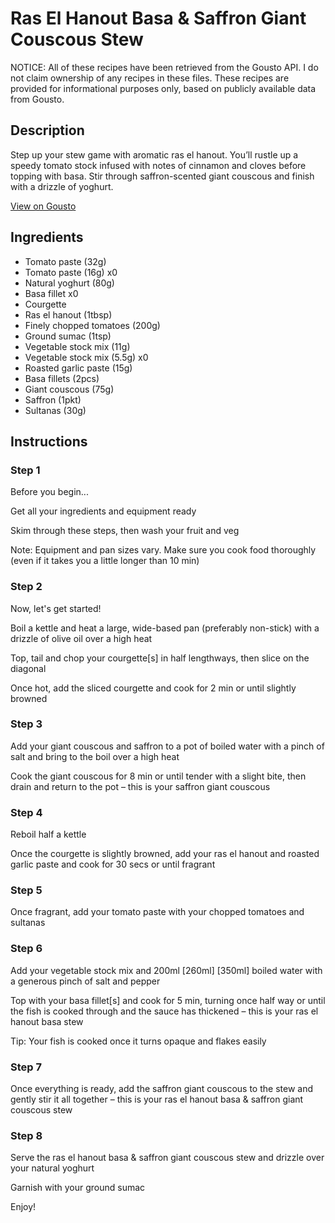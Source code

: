 # Ras El Hanout Basa & Saffron Giant Couscous Stew

NOTICE: All of these recipes have been retrieved from the Gousto API. I do not claim ownership of any recipes in these files. These recipes are provided for informational purposes only, based on publicly available data from Gousto.

## Description

Step up your stew game with aromatic ras el hanout. You’ll rustle up a speedy tomato stock infused with notes of cinnamon and cloves before topping with basa. Stir through saffron-scented giant couscous and finish with a drizzle of yoghurt.

[View on Gousto](https://www.gousto.co.uk/recipes/cookbook/ras-el-hanout-basa-saffron-giant-cous-cous-stew)

## Ingredients

- Tomato paste (32g)
- Tomato paste (16g) x0
- Natural yoghurt (80g)
- Basa fillet x0
- Courgette
- Ras el hanout (1tbsp)
- Finely chopped tomatoes (200g)
- Ground sumac (1tsp)
- Vegetable stock mix (11g)
- Vegetable stock mix (5.5g) x0
- Roasted garlic paste (15g)
- Basa fillets (2pcs)
- Giant couscous (75g)
- Saffron (1pkt)
- Sultanas (30g)

## Instructions


### Step 1

Before you begin...

Get all your ingredients and equipment ready

Skim through these steps, then wash your fruit and veg

Note: Equipment and pan sizes vary. Make sure you cook food thoroughly (even if it takes you a little longer than 10 min)


### Step 2

Now, let's get started!

Boil a kettle and heat a large, wide-based pan (preferably non-stick) with a drizzle of olive oil over a high heat

Top, tail and chop your courgette[s] in half lengthways, then slice on the diagonal

Once hot, add the sliced courgette and cook for 2 min or until slightly browned


### Step 3

Add your giant couscous and saffron to a pot of boiled water with a pinch of salt and bring to the boil over a high heat

Cook the giant couscous for 8 min or until tender with a slight bite, then drain and return to the pot – this is your saffron giant couscous


### Step 4

Reboil half a kettle

Once the courgette is slightly browned, add your ras el hanout and roasted garlic paste and cook for 30 secs or until fragrant


### Step 5

Once fragrant, add your tomato paste with your chopped tomatoes and sultanas


### Step 6

Add your vegetable stock mix and 200ml <span class="text-purple">[260ml]</span> <span class="text-danger">[350ml]</span> boiled water with a generous pinch of salt and pepper

Top with your basa fillet[s] and cook for 5 min, turning once half way or until the fish is cooked through and the sauce has thickened – this is your ras el hanout basa stew

Tip: Your fish is cooked once it turns opaque and flakes easily


### Step 7

Once everything is ready, add the saffron giant couscous to the stew and gently stir it all together – this is your ras el hanout basa & saffron giant couscous stew

### Step 8

Serve the ras el hanout basa & saffron giant couscous stew and drizzle over your natural yoghurt

Garnish with your ground sumac

Enjoy!

